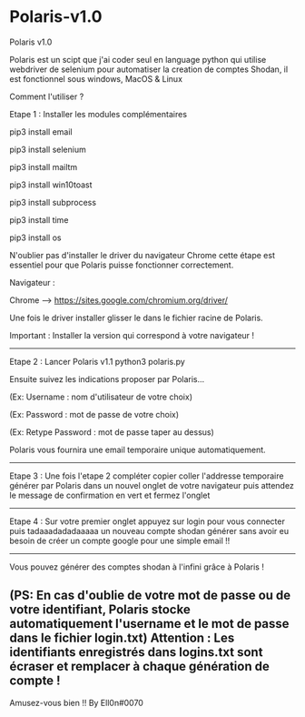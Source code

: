 # Polaris-v1.0
Polaris v1.0  

Polaris est un scipt que j'ai coder seul en language python qui utilise webdriver de selenium pour automatiser la creation de comptes Shodan, il
est fonctionnel sous windows, MacOS & Linux  


Comment l'utiliser ?  

Etape 1 : Installer les modules complémentaires  

pip3 install email 

pip3 install selenium 

pip3 install mailtm 

pip3 install win10toast 

pip3 install subprocess 

pip3 install time 

pip3 install os  

N'oublier pas d'installer le driver du navigateur Chrome cette étape est essentiel pour que Polaris
puisse fonctionner correctement.

Navigateur :

Chrome --> https://sites.google.com/chromium.org/driver/

Une fois le driver installer glisser le dans le fichier racine de Polaris.

Important : Installer la version qui correspond à votre navigateur !




--------------------------------------------
Etape 2 : Lancer Polaris v1.1  python3 polaris.py

Ensuite suivez les indications proposer par Polaris...  

(Ex: Username : nom d'utilisateur de votre choix) 

(Ex: Password : mot de passe de votre choix) 

(Ex: Retype Password : mot de passe taper au dessus)  

Polaris vous fournira une email temporaire unique automatiquement.





--------------------------------------------
Etape 3 : Une fois l'etape 2 compléter copier coller l'addresse temporaire  générer par Polaris dans un nouvel onglet de votre navigateur puis attendez le message de confirmation en vert et fermez l'onglet  





--------------------------------------------
Etape 4 : Sur votre premier onglet appuyez sur login pour vous connecter puis tadaaadadadaaaaa un nouveau compte shodan générer sans avoir eu besoin  de créer un compte google pour une simple email !!  


--------------------------------------------
Vous pouvez générer des comptes shodan à l'infini grâce à Polaris !

(PS: En cas d'oublie de votre mot de passe ou de votre identifiant, Polaris stocke automatiquement l'username et le mot de passe dans le fichier login.txt) 
Attention : Les identifiants enregistrés dans logins.txt sont écraser et remplacer à chaque génération de compte !
--------------------------------------------
Amusez-vous bien !! 
By Ell0n#0070
